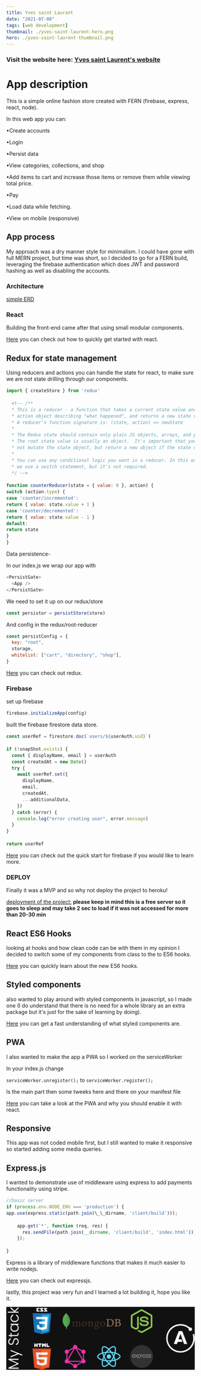 ```yaml
---
title: Yves saint Laurant
date: "2021-07-08"
tags: [web development]
thumbnail: ./yves-saint-laurent-hero.png
hero: ./yves-saint-laurent-thumbnail.png
---
```


### Visit the website here: [Yves saint Laurent's website](https://everestminds-with-server.herokuapp.com/)

# App description

This is a simple online fashion store created with FERN (firebase, express, react, node).

In this web app you can:

•Create accounts

•Login

•Persist data

•View categories, collections, and shop

•Add items to cart and increase those items or remove them while viewing total price.

•Pay

•Load data while fetching.

•View on mobile (responsive)

## App process

My approach was a dry manner style for minimalism. I could have gone with full MERN project, but time was short, so I decided to go for a FERN build, leveraging the firebase authentication which does JWT and password hashing as well as disabling the accounts.

### Architecture

[simple ERD](simple-ERD.JPG)

### React

Building the front-end came after that using small modular components.

[Here](https://github.com/facebook/create-react-app) you can check out how to quickly get started with react.

## Redux for state management

Using reducers and actions you can handle the state for react, to make sure we are not state drilling through our components.

```javascript
import { createStore } from 'redux'

  <!-- /**
  * This is a reducer - a function that takes a current state value and an
  * action object describing "what happened", and returns a new state value.
  * A reducer's function signature is: (state, action) => newState
  *
  * The Redux state should contain only plain JS objects, arrays, and primitives.
  * The root state value is usually an object.  It's important that you should
  * not mutate the state object, but return a new object if the state changes.
  *
  * You can use any conditional logic you want in a reducer. In this example,
  * we use a switch statement, but it's not required.
  */ -->

function counterReducer(state = { value: 0 }, action) {
switch (action.type) {
case 'counter/incremented':
return { value: state.value + 1 }
case 'counter/decremented':
return { value: state.value - 1 }
default:
return state
}
}
```

Data persistence-

In our index.js we wrap our app with

```javascript
<PersistGate>
  <App />
</PersistGate>
```

We need to set it up on our redux/store

```javascript
const persistor = persistStore(store)
```

And config in the redux/root-reducer

```javascript
const persistConfig = {
  key: "root",
  storage,
  whitelist: ["cart", "directory", "shop"],
}
```

[Here](https://github.com/reduxjs/redux) you can check out redux.

### Firebase

set up firebase

```javascript
firebase.initializeApp(config)
```

built the firebase firestore data store.

```javascript
const userRef = firestore.doc(`users/${userAuth.uid}`)

if (!snapShot.exists) {
  const { displayName, email } = userAuth
  const createdAt = new Date()
  try {
    await userRef.set({
      displayName,
      email,
      createdAt,
      ...additionalData,
    })
  } catch (error) {
    console.log("error creating user", error.message)
  }
}

return userRef
```

[Here](https://github.com/firebase/quickstart-js) you can check out the quick start for firebase if you would like to learn more.

### DEPLOY

Finally it was a MVP and so why not deploy the project to heroku!

[deployment of the project:](https://everestminds-with-server.herokuapp.com/)
**please keep in mind this is a free server so it goes to sleep and may take 2 sec to load if it was not accessed for more than 20-30 min**

## React ES6 Hooks

looking at hooks and how clean code can be with them in my opinion I decided to switch some of my components from class to the to ES6 hooks.

[Here](https://reactjs.org/docs/hooks-intro.html) you can quickly learn about the new ES6 hooks.

## Styled components

also wanted to play around with styled components in javascript, so I made one (I do understand that there is no need for a whole library as an extra package but it's just for the sake of learning by doing).

[Here](https://github.com/styled-components/styled-components) you can get a fast understanding of what styled components are.

## PWA

I also wanted to make the app a PWA so I worked on the serviceWorker

In your index.js change

`serviceWorker.unregister();` to `serviceWorker.register();`

Is the main part then some tweeks here and there on your manifest file

[Here](https://create-react-app.dev/docs/making-a-progressive-web-app/) you can take a look at the PWA and why you should enable it with react.

## Responsive

This app was not coded mobile first, but I still wanted to make it responsive so started adding some media queries.

## Express.js

I wanted to demonstrate use of middleware using express to add payments functionality using stripe.

```javascript
//basic server
if (process.env.NODE_ENV === 'production') {
app.use(express.static(path.join(\_\_dirname, 'client/build')));

    app.get('*', function (req, res) {
      res.sendFile(path.join(__dirname, 'client/build', 'index.html'));
    });

}
```

Express is a library of middleware functions that makes it much easier to write nodejs.

[Here](https://github.com/expressjs/express) you can check out expressjs.

lastly, this project was very fun and I learned a lot building it, hope you like it.

![yves-saint-laurent tools](./which-stack-dev-tools.jpg)

